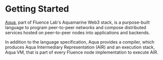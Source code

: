 # Getting Started

[Aqua](https://github.com/fluencelabs/aqua), part of Fluence Lab's Aquamarine Web3 stack, is a purpose-built language to program peer-to-peer networks and compose distributed services hosted on peer-to-peer nodes into applications and backends.

In addition to the language specification, Aqua provides a compiler, which produces Aqua Intermediary Representation \(AIR\) and an execution stack, Aqua VM, that is part of every Fluence node implementation to execute AIR.

